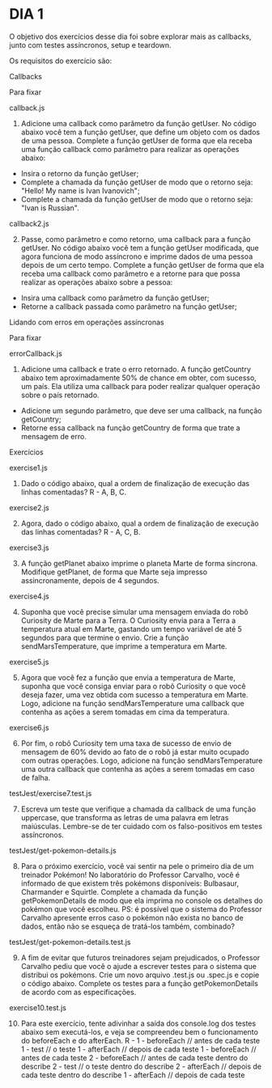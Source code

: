 # DIA 1

O objetivo dos exercícios desse dia foi sobre explorar mais as callbacks, junto com testes assíncronos, setup e teardown.

Os requisitos do exercício são:

Callbacks

Para fixar

callback.js

1. Adicione uma callback como parâmetro da função getUser.
No código abaixo você tem a função getUser, que define um objeto com os dados de uma pessoa. Complete a função getUser de forma que ela receba uma função callback como parâmetro para realizar as operações abaixo:
  * Insira o retorno da função getUser;
  * Complete a chamada da função getUser de modo que o retorno seja: "Hello! My name is Ivan Ivanovich";
  * Complete a chamada da função getUser de modo que o retorno seja: "Ivan is Russian".

callback2.js

2. Passe, como parâmetro e como retorno, uma callback para a função getUser.
No código abaixo você tem a função getUser modificada, que agora funciona de modo assíncrono e imprime dados de uma pessoa depois de um certo tempo. Complete a função getUser de forma que ela receba uma callback como parâmetro e a retorne para que possa realizar as operações abaixo sobre a pessoa:
  * Insira uma callback como parâmetro da função getUser;
  * Retorne a callback passada como parâmetro na função getUser;

Lidando com erros em operações assíncronas

Para fixar

errorCallback.js

1. Adicione uma callback e trate o erro retornado.
A função getCountry abaixo tem aproximadamente 50% de chance em obter, com sucesso, um país. Ela utiliza uma callback para poder realizar qualquer operação sobre o país retornado.
  * Adicione um segundo parâmetro, que deve ser uma callback, na função getCountry;
  * Retorne essa callback na função getCountry de forma que trate a mensagem de erro.

Exercícios

exercise1.js

1. Dado o código abaixo, qual a ordem de finalização de execução das linhas comentadas?
R - A, B, C.

exercise2.js

2. Agora, dado o código abaixo, qual a ordem de finalização de execução das linhas comentadas?
R - A, C, B.

exercise3.js

3. A função getPlanet abaixo imprime o planeta Marte de forma síncrona. Modifique getPlanet, de forma que Marte seja impresso assincronamente, depois de 4 segundos.

exercise4.js

4. Suponha que você precise simular uma mensagem enviada do robô Curiosity de Marte para a Terra. O Curiosity envia para a Terra a temperatura atual em Marte, gastando um tempo variável de até 5 segundos para que termine o envio. Crie a função sendMarsTemperature, que imprime a temperatura em Marte.

exercise5.js

5. Agora que você fez a função que envia a temperatura de Marte, suponha que você consiga enviar para o robô Curiosity o que você deseja fazer, uma vez obtida com sucesso a temperatura em Marte. Logo, adicione na função sendMarsTemperature uma callback que contenha as ações a serem tomadas em cima da temperatura.

exercise6.js

6. Por fim, o robô Curiosity tem uma taxa de sucesso de envio de mensagem de 60% devido ao fato de o robô já estar muito ocupado com outras operações. Logo, adicione na função sendMarsTemperature uma outra callback que contenha as ações a serem tomadas em caso de falha.

testJest/exercise7.test.js

7. Escreva um teste que verifique a chamada da callback de uma função uppercase, que transforma as letras de uma palavra em letras maiúsculas. Lembre-se de ter cuidado com os falso-positivos em testes assíncronos.

testJest/get-pokemon-details.js

8. Para o próximo exercício, você vai sentir na pele o primeiro dia de um treinador Pokémon! No laboratório do Professor Carvalho, você é informado de que existem três pokémons disponíveis: Bulbasaur, Charmander e Squirtle. Complete a chamada da função getPokemonDetails de modo que ela imprima no console os detalhes do pokémon que você escolheu. PS: é possível que o sistema do Professor Carvalho apresente erros caso o pokémon não exista no banco de dados, então não se esqueça de tratá-los também, combinado?

testJest/get-pokemon-details.test.js

9. A fim de evitar que futuros treinadores sejam prejudicados, o Professor Carvalho pediu que você o ajude a escrever testes para o sistema que distribui os pokémons. Crie um novo arquivo .test.js ou .spec.js e copie o código abaixo. Complete os testes para a função getPokemonDetails de acordo com as especificações.

exercise10.test.js

10. Para este exercício, tente adivinhar a saída dos console.log dos testes abaixo sem executá-los, e veja se compreendeu bem o funcionamento do beforeEach e do afterEach.
R -
1 - beforeEach // antes de cada teste
1 - test // o teste
1 - afterEach // depois de cada teste
1 - beforeEach // antes de cada teste
2 - beforeEach // antes de cada teste dentro do describe
2 - test // o teste dentro do describe
2 - afterEach // depois de cada teste dentro do describe
1 - afterEach // depois de cada teste
